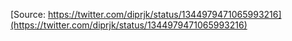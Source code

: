 [Source: https://twitter.com/diprjk/status/1344979471065993216](https://twitter.com/diprjk/status/1344979471065993216)